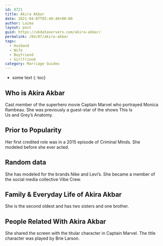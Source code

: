```yaml
---
id: 8721
title: Akira Akbar
date: 2021-04-07T05:49:40+00:00
author: Laima
layout: post
guid: https://ukdataservers.com/akira-akbar/
permalink: /04/07/akira-akbar
tags:
  - Husband
  - Wife
  - Boyfriend
  - Girlfriend
category: Marriage Guides
---
```


* some text
{: toc}


## Who is Akira Akbar
                  
                  
                  
Cast member of the superhero movie Captain Marvel who portrayed Monica Rambeau. She was previously a guest-star of the shows This Is Us and Grey&#8217;s Anatomy.
                  
              
            
              
            
                
                
                
## Prior to Popularity
                  
                  
                  
Her first credited role was in a 2015 episode of Criminal Minds. She modeled before she ever acted.
                  
              
            
              
            
                
                
                
## Random data
                  
                  
                  
She has modeled for the brands Nike and Levi&#8217;s. She became a member of the social media collective Vibe Crew.
                  
              
            
              
            
                
                
                
## Family & Everyday Life of Akira Akbar
                  
                  
                  
She is the second oldest and has two sisters and one brother.
                  
              
            
              
            
                
                
                
## People Related With Akira Akbar
                  
                  
                  
She shared the screen with the titular character in Captain Marvel. The title character was played by Brie Larson.
                  
              
            
              
            
                
              
            
              
              
            
            
              
            
          
          
          